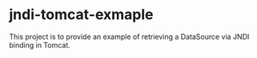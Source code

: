 # jndi-tomcat-exmaple

This project is to provide an example of retrieving a DataSource via JNDI binding in Tomcat.
